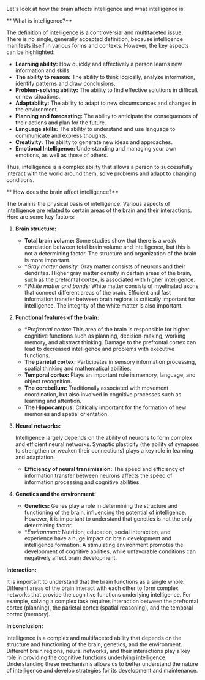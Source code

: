 Let's look at how the brain affects intelligence and what intelligence is.

** What is intelligence?**

The definition of intelligence is a controversial and multifaceted issue. There is no single, generally accepted definition, because intelligence manifests itself in various forms and contexts.  However, the key aspects can be highlighted:

* **Learning ability:** How quickly and effectively a person learns new information and skills.
* **The ability to reason:** The ability to think logically, analyze information, identify patterns and draw conclusions.
* **Problem-solving ability:** The ability to find effective solutions in difficult or new situations.
* **Adaptability:** The ability to adapt to new circumstances and changes in the environment.
* **Planning and forecasting:** The ability to anticipate the consequences of their actions and plan for the future.
* **Language skills:** The ability to understand and use language to communicate and express thoughts.
* **Creativity:** The ability to generate new ideas and approaches.
* **Emotional Intelligence:** Understanding and managing your own emotions, as well as those of others.

Thus, intelligence is a complex ability that allows a person to successfully interact with the world around them, solve problems and adapt to changing conditions.

** How does the brain affect intelligence?**

The brain is the physical basis of intelligence.  Various aspects of intelligence are related to certain areas of the brain and their interactions. Here are some key factors:

1. **Brain structure:**

    * **Total brain volume:** Some studies show that there is a weak correlation between total brain volume and intelligence, but this is not a determining factor. The structure and organization of the brain is more important.
    * **Gray matter density:* Gray matter consists of neurons and their dendrites. Higher gray matter density in certain areas of the brain, such as the prefrontal cortex, is associated with higher intelligence.
    * **White matter and bonds:* White matter consists of myelinated axons that connect different areas of the brain.  Efficient and fast information transfer between brain regions is critically important for intelligence.  The integrity of the white matter is also important.
2. **Functional features of the brain:**

    * **Prefrontal cortex:* This area of the brain is responsible for higher cognitive functions such as planning, decision-making, working memory, and abstract thinking. Damage to the prefrontal cortex can lead to decreased intelligence and problems with executive functions.
    * **The parietal cortex:** Participates in sensory information processing, spatial thinking and mathematical abilities.
    * **Temporal cortex:** Plays an important role in memory, language, and object recognition.
    * **The cerebellum:** Traditionally associated with movement coordination, but also involved in cognitive processes such as learning and attention.
    * **The Hippocampus:** Critically important for the formation of new memories and spatial orientation.

3. **Neural networks:**

     Intelligence largely depends on the ability of neurons to form complex and efficient neural networks. Synaptic plasticity (the ability of synapses to strengthen or weaken their connections) plays a key role in learning and adaptation.
    * **Efficiency of neural transmission:** The speed and efficiency of information transfer between neurons affects the speed of information processing and cognitive abilities.

4. **Genetics and the environment:**

    * **Genetics:** Genes play a role in determining the structure and functioning of the brain, influencing the potential of intelligence.  However, it is important to understand that genetics is not the only determining factor.
    * **Environment:* Nutrition, education, social interaction, and experience have a huge impact on brain development and intelligence formation.  A stimulating environment promotes the development of cognitive abilities, while unfavorable conditions can negatively affect brain development.

**Interaction:**

It is important to understand that the brain functions as a single whole.  Different areas of the brain interact with each other to form complex networks that provide the cognitive functions underlying intelligence.  For example, solving a complex task requires interaction between the prefrontal cortex (planning), the parietal cortex (spatial reasoning), and the temporal cortex (memory).

**In conclusion:**

Intelligence is a complex and multifaceted ability that depends on the structure and functioning of the brain, genetics, and the environment. Different brain regions, neural networks, and their interactions play a key role in providing the cognitive functions underlying intelligence. Understanding these mechanisms allows us to better understand the nature of intelligence and develop strategies for its development and maintenance.